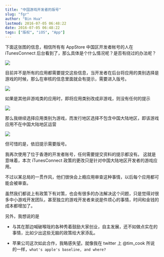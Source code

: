 ```yaml
---
title: "中国游戏开发者的版号"
slug: "fgr"
author: "Bin Hua"
lastmod: 2016-07-05 06:48:22
date: 2016-07-05 06:48:22
tags: ["版权", "iOS", "App"]
---
```


下面这张图的信息，相信所有有 AppStore 中国区开发者帐号的人在 iTunesConnect 后台看到了，那么具体是个什么情况呢？是否有绕过的办法呢？

![](https://storage.tourcoder.com/tcblog/fgr_01.png)

目前并不是所有的应用都需要提交这些信息，当开发者在后台将应用的类别选择是游戏的时候，那么在审核的信息里面就会有提示，需要进入版号。

![](https://storage.tourcoder.com/tcblog/fgr_02.png)

如果是其他非游戏类的应用时，即将应用类别改成非游戏，则没有任何的提示

![](https://storage.tourcoder.com/tcblog/fgr_04.png)

那么我继续选择应用类别为游戏，而发行地区选择不包含中国大陆地区，即该游戏应用不在中国大陆地区运营

![](https://storage.tourcoder.com/tcblog/fgr_04.png)

但可惜的是，依旧提示需要版号。

我再次使用了位于香港的开发者账号，任何需要提交资料的提示都没有。
这就是意味着，本次 iTunesConnect 政策的更改只是针对中国大陆地区开发者的游戏应用。

不过以某总局的一贯作风，他们很快会上瘾应用审查这种事情，以后每个应用都可能会被审查。

虽然我们都说上有政策下有对策，也会有很多的办法解决这个问题，只是觉得对很多中小游戏开发团队，甚至独立的游戏开发者来说是件烦心的事情，时间和金钱的成本都增加了。

另外，我想说的是

- 与其在那边喊破喉咙的各种秀着鼓励大家创业，自主发展，还不如做点实在的事情，比如少出这些无脑的政策给大家添乱。

- 苹果公司这次如此合作，我略感失望。就像我在 twitter 上 @tim_cook 所说的一样，`what's apple's baseline, and where?` 